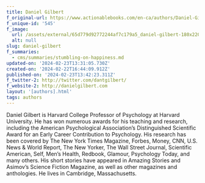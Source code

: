 ```yaml
---
title: Daniel Gilbert
f_original-url: https://www.actionablebooks.com/en-ca/authors/Daniel-Gilbert/
f_unique-id: '545'
f_image:
  url: /assets/external/65d779d92772244af7c179a5_daniel-gilbert-180x220.jpeg
  alt: null
slug: daniel-gilbert
f_summaries:
  - cms/summaries/stumbling-on-happiness.md
updated-on: '2024-02-23T13:31:05.730Z'
created-on: '2024-02-22T16:44:09.912Z'
published-on: '2024-02-23T13:42:23.311Z'
f_twitter-2: http://twitter.com/dantgilbert/
f_website-2: http://danielgilbert.com
layout: '[authors].html'
tags: authors
---
```


Daniel Gilbert is Harvard College Professor of Psychology at Harvard University. He has won numerous awards for his teaching and research, including the American Psychological Association’s Distinguished Scientific Award for an Early Career Contribution to Psychology. His research has been covered by The New York Times Magazine, Forbes, Money, CNN, U.S. News & World Report, The New Yorker, The Wall Street Journal, Scientific American, Self, Men’s Health, Redbook, Glamour, Psychology Today, and many others. His short stories have appeared in Amazing Stories and Asimov’s Science Fiction Magazine, as well as other magazines and anthologies. He lives in Cambridge, Massachusetts.

